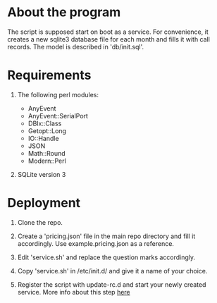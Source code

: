 # About the program
The script is supposed start on boot as a service. For convenience, it creates a new sqlite3 database file for each month and fills it with call records. The model is described in 'db/init.sql'.

# Requirements
1. The following perl modules:
	* AnyEvent
	* AnyEvent::SerialPort
	* DBIx::Class
	* Getopt::Long
	* IO::Handle
	* JSON
	* Math::Round
	* Modern::Perl

2. SQLite version 3

# Deployment
1. Clone the repo.

2. Create a 'pricing.json' file in the main repo directory and fill it accordingly.
	Use example.pricing.json as a reference.

3. Edit 'service.sh' and replace the question marks accordingly.

4. Copy 'service.sh' in /etc/init.d/ and give it a name of your choice.

5. Register the script with update-rc.d and start your newly created service.
	More info about this step [here](http://manpages.ubuntu.com/manpages/hardy/man8/update-rc.d.8.html)
